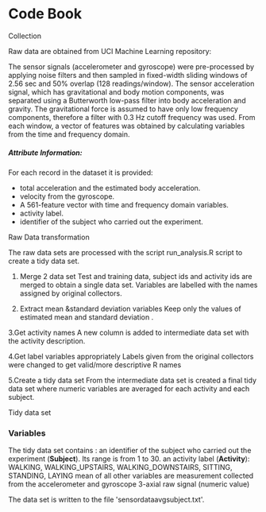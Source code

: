 Code Book
========



Collection

Raw data are obtained from UCI Machine Learning repository:



The sensor signals (accelerometer and gyroscope) were pre-processed by applying noise filters and then sampled in fixed-width sliding windows of 2.56 sec and 50% overlap (128 readings/window). The sensor acceleration signal, which has gravitational and body motion components, was separated using a Butterworth low-pass filter into body acceleration and gravity. The gravitational force is assumed to have only low frequency components, therefore a filter with 0.3 Hz cutoff frequency was used. From each window, a vector of features was obtained by calculating variables from the time and frequency domain. 

##### Attribute Information:

For each record in the dataset it is provided:
* total acceleration and the estimated body acceleration.
*  velocity from the gyroscope.
* A 561-feature vector with time and frequency domain variables.
* activity label.
*  identifier of the subject who carried out the experiment. 




Raw Data transformation


The raw data sets are processed with the script run_analysis.R script to create a tidy data set.

1. Merge 2 data set
Test and training data, subject ids and activity ids are merged to obtain a single data set. 
Variables are labelled with the names assigned by original collectors.

2. Extract mean &standard deviation variables
Keep only the values of estimated mean and standard deviation .

3.Get activity names
A new column is added to intermediate data set with the activity description.

4.Get label variables appropriately
Labels given from the original collectors were changed to get valid/more descriptive R names 

5.Create a tidy data set
From the intermediate data set is created a final tidy data set where numeric
variables are averaged for each activity and each subject.

Tidy data set


### Variables

The tidy data set contains :
an identifier of the subject who carried out the experiment (__Subject__). Its range is from 1 to 30. 
an activity label (__Activity__): WALKING, WALKING_UPSTAIRS, WALKING_DOWNSTAIRS, SITTING, STANDING, LAYING
mean of all other variables are measurement collected from the accelerometer and gyroscope 3-axial raw signal (numeric value)




The data set is written to the file 'sensordataavgsubject.txt'.
